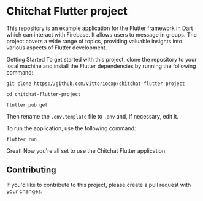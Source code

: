 # Chitchat Flutter project

This repository is an example application for the Flutter framework in Dart which can interact with Firebase. It allows users to message in groups. The project covers a wide range of topics, providing valuable insights into various aspects of Flutter development.


Getting Started
To get started with this project, clone the repository to your local machine and install the Flutter dependencies by running the following command:

```
git clone https://github.com/vittorioexp/chitchat-flutter-project

cd chitchat-flutter-project

flutter pub get
```

Then rename the `.env.template` file to `.env` and, if necessary, edit it.

To run the application, use the following command:

```
flutter run
```

Great! Now you're all set to use the Chitchat Flutter application.



Contributing
---

If you'd like to contribute to this project, please create a pull request with your changes.